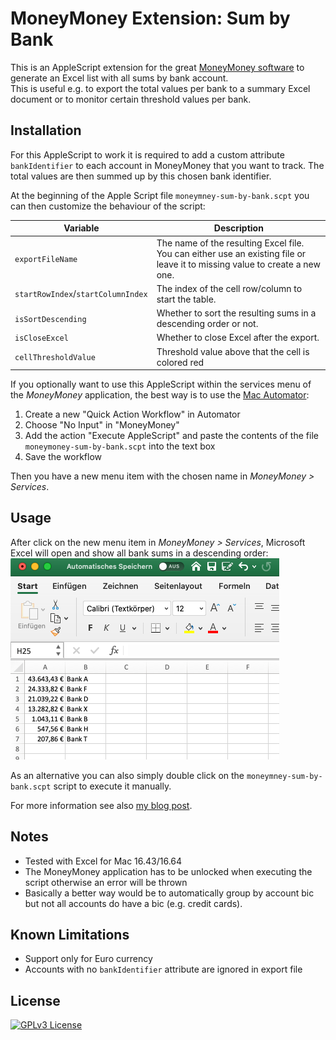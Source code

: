 # MoneyMoney Extension: Sum by Bank

This is an AppleScript extension for the great [MoneyMoney software](https://moneymoney-app.com/) to generate an Excel list with all sums by bank account.  
This is useful e.g. to export the total values per bank to a summary Excel document or to monitor certain threshold values per bank.

## Installation

For this AppleScript to work it is required to add a custom attribute `bankIdentifier` to each account in MoneyMoney
that you want to track. The total values are then summed up by this chosen bank identifier.

At the beginning of the Apple Script file `moneymney-sum-by-bank.scpt` you can then customize the behaviour of the script:

|Variable|Description|
|--------|-----------|
|`exportFileName`|The name of the resulting Excel file. You can either use an existing file or leave it to missing value to create a new one.|
|`startRowIndex`/`startColumnIndex`|The index of the cell row/column to start the table.|
|`isSortDescending`|Whether to sort the resulting sums in a descending order or not.|
|`isCloseExcel`|Whether to close Excel after the export.|
|`cellThresholdValue`|Threshold value above that the cell is colored red|

If you optionally want to use this AppleScript within the services menu of the _MoneyMoney_ application, the best way is to use the [Mac Automator](https://support.apple.com/de-de/guide/automator/aut73234890a/mac): 
1. Create a new "Quick Action Workflow" in Automator 
1. Choose "No Input" in "MoneyMoney"
1. Add the action "Execute AppleScript" and paste the contents of the file `moneymoney-sum-by-bank.scpt` into the text box
1. Save the workflow

Then you have a new menu item with the chosen name in _MoneyMoney > Services_.

## Usage

After click on the new menu item in _MoneyMoney > Services_, Microsoft Excel will open and show all bank sums in a descending order:  
![Excel file with sums by bank account](moneymoney-sum-by-bank.png "Excel file with sums by bank account")

As an alternative you can also simply double click on the `moneymney-sum-by-bank.scpt` script to execute it manually.

For more information see also [my blog post](https://dev-investor.de/finanz-apps/money-money/maximum-pro-bank-extension/).

## Notes

- Tested with Excel for Mac 16.43/16.64
- The MoneyMoney application has to be unlocked when executing the script otherwise an error will be thrown
- Basically a better way would be to automatically group by account bic but not all accounts do have a bic (e.g. credit cards).

## Known Limitations
- Support only for Euro currency
- Accounts with no `bankIdentifier` attribute are ignored in export file

## License

[![GPLv3 License](https://img.shields.io/badge/License-GPL%20v3-yellow.svg)](https://opensource.org/licenses/)
